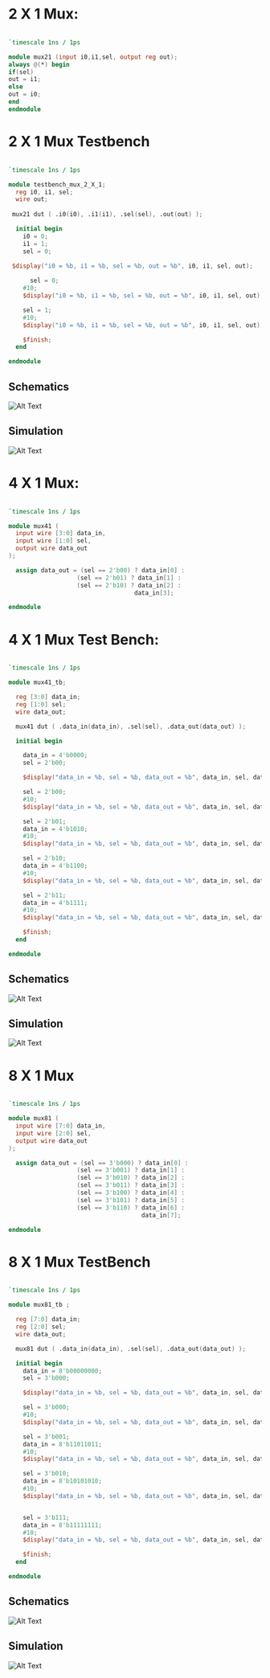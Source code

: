 #  2 X 1 Mux:
```verilog

`timescale 1ns / 1ps

module mux21 (input i0,i1,sel, output reg out);
always @(*) begin
if(sel)
out = i1;
else
out = i0;
end
endmodule

```

# 2 X 1 Mux Testbench

```verilog

`timescale 1ns / 1ps

module testbench_mux_2_X_1;
  reg i0, i1, sel;
  wire out;
 
 mux21 dut ( .i0(i0), .i1(i1), .sel(sel), .out(out) );

  initial begin
    i0 = 0;
    i1 = 1;
    sel = 0;
   
 $display("i0 = %b, i1 = %b, sel = %b, out = %b", i0, i1, sel, out);

	  sel = 0;
    #10;
    $display("i0 = %b, i1 = %b, sel = %b, out = %b", i0, i1, sel, out);

    sel = 1; 
    #10; 
    $display("i0 = %b, i1 = %b, sel = %b, out = %b", i0, i1, sel, out);

    $finish;
  end

endmodule

```

## Schematics
![Alt Text](https://i.ibb.co/59y1PBg/2X1_Mux.png)

## Simulation
![Alt Text](https://i.ibb.co/6BvbVgs/2X1_Mux_Tb.png)


# 4 X 1 Mux:
```verilog

`timescale 1ns / 1ps

module mux41 (
  input wire [3:0] data_in,
  input wire [1:0] sel, 
  output wire data_out
);

  assign data_out = (sel == 2'b00) ? data_in[0] :
                   (sel == 2'b01) ? data_in[1] :
                   (sel == 2'b10) ? data_in[2] :
                                   data_in[3];

endmodule

```

# 4 X 1 Mux Test Bench:

```verilog

`timescale 1ns / 1ps

module mux41_tb;

  reg [3:0] data_in;
  reg [1:0] sel;
  wire data_out;

  mux41 dut ( .data_in(data_in), .sel(sel), .data_out(data_out) );

  initial begin

    data_in = 4'b0000;
    sel = 2'b00;

    $display("data_in = %b, sel = %b, data_out = %b", data_in, sel, data_out);

    sel = 2'b00;
    #10;
    $display("data_in = %b, sel = %b, data_out = %b", data_in, sel, data_out);

    sel = 2'b01;
    data_in = 4'b1010;
    #10;
    $display("data_in = %b, sel = %b, data_out = %b", data_in, sel, data_out);

    sel = 2'b10; 
    data_in = 4'b1100;
    #10;
    $display("data_in = %b, sel = %b, data_out = %b", data_in, sel, data_out);

    sel = 2'b11;
    data_in = 4'b1111;
    #10;
    $display("data_in = %b, sel = %b, data_out = %b", data_in, sel, data_out);

    $finish;
  end

endmodule

```

## Schematics
![Alt Text](https://i.ibb.co/2kYgpMz/4X1_Mux.png)

## Simulation
![Alt Text](https://i.ibb.co/fdkGCLd/4X1_Mux_Tb.png)


# 8 X 1 Mux
```verilog

`timescale 1ns / 1ps

module mux81 (
  input wire [7:0] data_in, 
  input wire [2:0] sel, 
  output wire data_out 
);

  assign data_out = (sel == 3'b000) ? data_in[0] :
                   (sel == 3'b001) ? data_in[1] :
                   (sel == 3'b010) ? data_in[2] :
                   (sel == 3'b011) ? data_in[3] :
                   (sel == 3'b100) ? data_in[4] :
                   (sel == 3'b101) ? data_in[5] :
                   (sel == 3'b110) ? data_in[6] :
                                     data_in[7];

endmodule

```

# 8 X 1 Mux TestBench

```verilog

`timescale 1ns / 1ps

module mux81_tb ;

  reg [7:0] data_in;
  reg [2:0] sel;
  wire data_out;

  mux81 dut ( .data_in(data_in), .sel(sel), .data_out(data_out) );

  initial begin
    data_in = 8'b00000000;
    sel = 3'b000;

    $display("data_in = %b, sel = %b, data_out = %b", data_in, sel, data_out);

    sel = 3'b000; 
    #10; 
    $display("data_in = %b, sel = %b, data_out = %b", data_in, sel, data_out);

    sel = 3'b001;
    data_in = 8'b11011011;
    #10;
    $display("data_in = %b, sel = %b, data_out = %b", data_in, sel, data_out);

    sel = 3'b010;
    data_in = 8'b10101010;
    #10;
    $display("data_in = %b, sel = %b, data_out = %b", data_in, sel, data_out);


    sel = 3'b111;
    data_in = 8'b11111111;
    #10; 
    $display("data_in = %b, sel = %b, data_out = %b", data_in, sel, data_out);

    $finish;
  end

endmodule

```

## Schematics
![Alt Text](https://i.ibb.co/Lv4qQ2h/8X1_Mux.png)

## Simulation
![Alt Text](https://i.ibb.co/cy6mcJZ/8X1_Mux_Tb.png)
